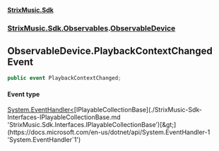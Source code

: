 #### [StrixMusic.Sdk](./index.md 'index')
### [StrixMusic.Sdk.Observables](./StrixMusic-Sdk-Observables.md 'StrixMusic.Sdk.Observables').[ObservableDevice](./StrixMusic-Sdk-Observables-ObservableDevice.md 'StrixMusic.Sdk.Observables.ObservableDevice')
## ObservableDevice.PlaybackContextChanged Event
```csharp
public event PlaybackContextChanged;
```
#### Event type
[System.EventHandler&lt;](https://docs.microsoft.com/en-us/dotnet/api/System.EventHandler-1 'System.EventHandler`1')[IPlayableCollectionBase](./StrixMusic-Sdk-Interfaces-IPlayableCollectionBase.md 'StrixMusic.Sdk.Interfaces.IPlayableCollectionBase')[&gt;](https://docs.microsoft.com/en-us/dotnet/api/System.EventHandler-1 'System.EventHandler`1')
